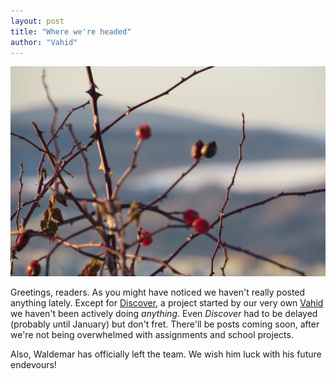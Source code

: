 ```yaml
---
layout: post
title: "Where we're headed"
author: "Vahid"
---
```


<p align="center">
  <img src="./assets/headed-where.jpg">
</p>

Greetings, readers. As you might have noticed we haven't really posted anything lately. Except for [Discover](https://discover.voxnihi.li), a project started by<!--more--> our very own [Vahid](http://www.frvl.me) we haven't been actively doing *anything*. Even _Discover_ had to be delayed (probably until January) but don't fret. There'll be posts coming soon, after we're not being overwhelmed with assignments and school projects.

Also, Waldemar has officially left the team. We wish him luck with his future endevours!
